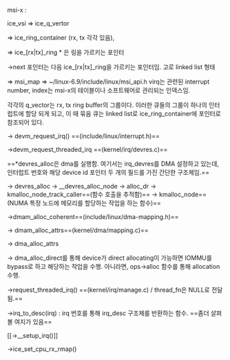 
msi-x :

ice_vsi ⇒ ice_q_vertor

⇒ ice_ring_container (rx, tx 각각 있음),

⇒ ice_[rx|tx]_ring * 은 링을 가르키는 포인터

→next 포인터는 다음 ice_[rx|tx]_ring을 가르키는 포인터임. 고로 linked list 형태

⇒ msi_map ⇒ ~/linux-6.9/include/linux/msi_api.h virq는 관련된 interrupt number, index는 msi-x의 테이블이나 소프트웨어로 관리되는 인덱스임.

  

각각의 q_vector는 rx, tx ring buffer의 그룹이다. 이러한 큐들의 그룹이 하나의 인터럽트에 할당 되게 되고, 이 때 묶음 큐는 linked list로 ice_ring_container에 포인터로 참조되어 있다.

→ devm_request_irq() ==(include/linux/interrupt.h)==

→devm_request_threaded_irq ==(kernel/irq/devres.c)==

==*devres_alloc은 dma를 실행함. 여기서는 irq_devres를 DMA 설정하고 있는데, 인터럽트 번호와 해당 device id 포인터 두 개의 필드를 가진 간단한 구조체임.==

→ devres_alloc → __devres_alloc_node → alloc_dr → kmalloc_node_track_caller==(함수 호출을 추적함)== → kmalloc_node==(NUMA 특정 노드에 메모리를 할당하는 작업을 하는 함수)==

→dmam_alloc_coherent==(include/linux/dma-mapping.h)==

→ dmam_alloc_attrs==(kernel/dma/mapping.c)==

→ dma_alloc_attrs

→ dma_alloc_direct를 통해 device가 direct allocating이 가능하면 IOMMU를 bypass로 하고 해당하는 작업을 수행. 아니라면, ops→alloc 함수를 통해 allocation 수행.

→request_threaded_irq() ==(kernel/irq/manage.c) / thread_fn은 NULL로 전달됨.==

→irq_to_desc(irq) : irq 번호를 통해 irq_desc 구조체를 반환하는 함수. ==좀더 살펴볼 여지가 있음==

[[→__setup_irq()]]

→ice_set_cpu_rx_rmap()